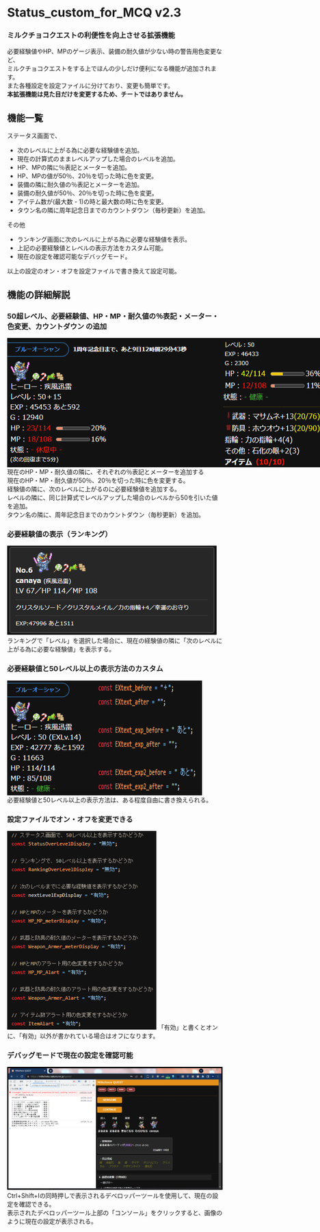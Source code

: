 # Status_custom_for_MCQ v2.3
### ミルクチョコクエストの利便性を向上させる拡張機能
必要経験値やHP、MPのゲージ表示、装備の耐久値が少ない時の警告用色変更など、  
ミルクチョコクエストをする上でほんの少しだけ便利になる機能が追加されます。  
また各種設定を設定ファイルに分けており、変更も簡単です。  
**本拡張機能は見た目だけを変更するため、チートではありません。**  

## 機能一覧
ステータス画面で、
- 次のレベルに上がる為に必要な経験値を追加。
- 現在の計算式のままレベルアップした場合のレベルを追加。
- HP、MPの隣に％表記とメーターを追加。
- HP、MPの値が50％、20％を切った時に色を変更。
- 装備の隣に耐久値の％表記とメーターを追加。
- 装備の耐久値が50％、20％を切った時に色を変更。
- アイテム数が(最大数 - 1)の時と最大数の時に色を変更。
- タウン名の隣に周年記念日までのカウントダウン（毎秒更新）を追加。

その他
- ランキング画面に次のレベルに上がる為に必要な経験値を表示。
- 上記の必要経験値とレベルの表示方法をカスタム可能。
- 現在の設定を確認可能なデバッグモード。

以上の設定のオン・オフを設定ファイルで書き換えて設定可能。  

## 機能の詳細解説
### 50超レベル、必要経験値、HP・MP・耐久値の％表記・メーター・色変更、カウントダウン の追加
<div style="display: flex;">
<img src="./images/hpmpDurablePercentAndMeter3.png" alt="hpmpDurablePercentAndMeter3" title="hpmpDurablePercentAndMeter3">
<img src="./images/hpmpDurablePercentAndMeter2.png" alt="hpmpDurablePercentAndMeter2" title="hpmpDurablePercentAndMeter2">
</div>
現在のHP・MP・耐久値の隣に、それぞれの％表記とメーターを追加する<br>
現在のHP・MP・耐久値が50％、20％を切った時に色を変更する。<br>
経験値の隣に、次のレベルに上がるのに必要経験値を追加する。<br>
レベルの隣に、同じ計算式でレベルアップした場合のレベルから50を引いた値を追加。<br>
タウン名の隣に、周年記念日までのカウントダウン（毎秒更新）を追加。

### 必要経験値の表示（ランキング）
<img src="./images/need_exp_ranking.png" alt="need_exp_ranking" title="need_exp_ranking">
ランキングで「レベル」を選択した場合に、現在の経験値の隣に「次のレベルに上がる為に必要な経験値」を表示する。

### 必要経験値と50レベル以上の表示方法のカスタム
<div style="display: flex;">
<img src="./images/text_custom1.png" alt="text_custom" title="text_custom">
<img src="./images/text_custom2.png" alt="text_custom" title="text_custom">
</div>
必要経験値と50レベル以上の表示方法は、ある程度自由に書き換えられる。

### 設定ファイルでオン・オフを変更できる
<img src="./images/option.png" alt="option" title="option">
「有効」と書くとオンに、「有効」以外が書かれている場合はオフになります。

### デバッグモードで現在の設定を確認可能
<img src="./images/debug.png" alt="debug" title="debug">
Ctrl+Shift+Iの同時押しで表示されるデベロッパーツールを使用して、現在の設定を確認できる。<br>
表示されたデベロッパーツール上部の「コンソール」をクリックすると、画像のように現在の設定が表示される。
